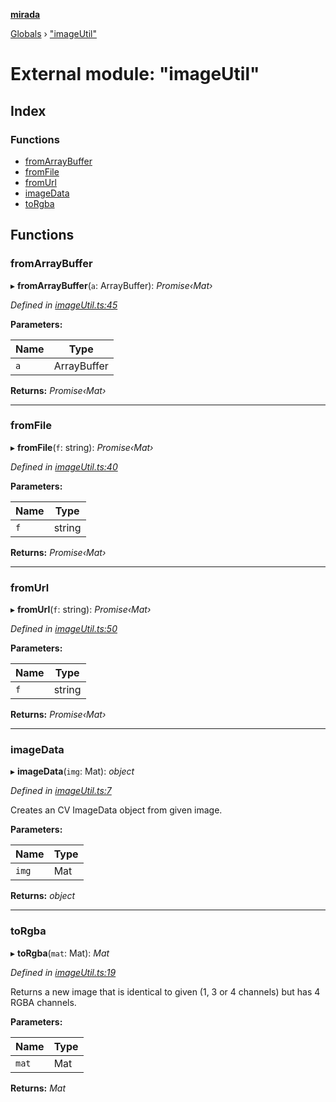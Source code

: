 **[mirada](../README.md)**

[Globals](../README.md) › ["imageUtil"](_imageutil_.md)

# External module: "imageUtil"

## Index

### Functions

* [fromArrayBuffer](_imageutil_.md#fromarraybuffer)
* [fromFile](_imageutil_.md#fromfile)
* [fromUrl](_imageutil_.md#fromurl)
* [imageData](_imageutil_.md#imagedata)
* [toRgba](_imageutil_.md#torgba)

## Functions

###  fromArrayBuffer

▸ **fromArrayBuffer**(`a`: ArrayBuffer): *Promise‹Mat›*

*Defined in [imageUtil.ts:45](https://github.com/cancerberoSgx/mirada/blob/19d9b36/mirada/src/imageUtil.ts#L45)*

**Parameters:**

Name | Type |
------ | ------ |
`a` | ArrayBuffer |

**Returns:** *Promise‹Mat›*

___

###  fromFile

▸ **fromFile**(`f`: string): *Promise‹Mat›*

*Defined in [imageUtil.ts:40](https://github.com/cancerberoSgx/mirada/blob/19d9b36/mirada/src/imageUtil.ts#L40)*

**Parameters:**

Name | Type |
------ | ------ |
`f` | string |

**Returns:** *Promise‹Mat›*

___

###  fromUrl

▸ **fromUrl**(`f`: string): *Promise‹Mat›*

*Defined in [imageUtil.ts:50](https://github.com/cancerberoSgx/mirada/blob/19d9b36/mirada/src/imageUtil.ts#L50)*

**Parameters:**

Name | Type |
------ | ------ |
`f` | string |

**Returns:** *Promise‹Mat›*

___

###  imageData

▸ **imageData**(`img`: Mat): *object*

*Defined in [imageUtil.ts:7](https://github.com/cancerberoSgx/mirada/blob/19d9b36/mirada/src/imageUtil.ts#L7)*

Creates an CV ImageData object from given image.

**Parameters:**

Name | Type |
------ | ------ |
`img` | Mat |

**Returns:** *object*

___

###  toRgba

▸ **toRgba**(`mat`: Mat): *Mat*

*Defined in [imageUtil.ts:19](https://github.com/cancerberoSgx/mirada/blob/19d9b36/mirada/src/imageUtil.ts#L19)*

Returns a new image that is identical to given (1, 3 or 4 channels)
but has 4 RGBA channels.

**Parameters:**

Name | Type |
------ | ------ |
`mat` | Mat |

**Returns:** *Mat*